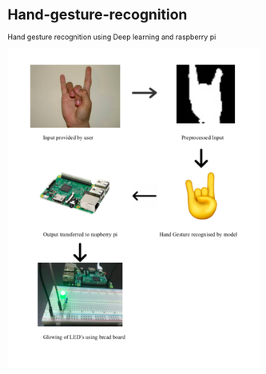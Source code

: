 # Hand-gesture-recognition
Hand gesture recognition using Deep learning and raspberry pi

![result](https://github.com/abhi40308/Hand-gesture-recognition/blob/master/new.png)
